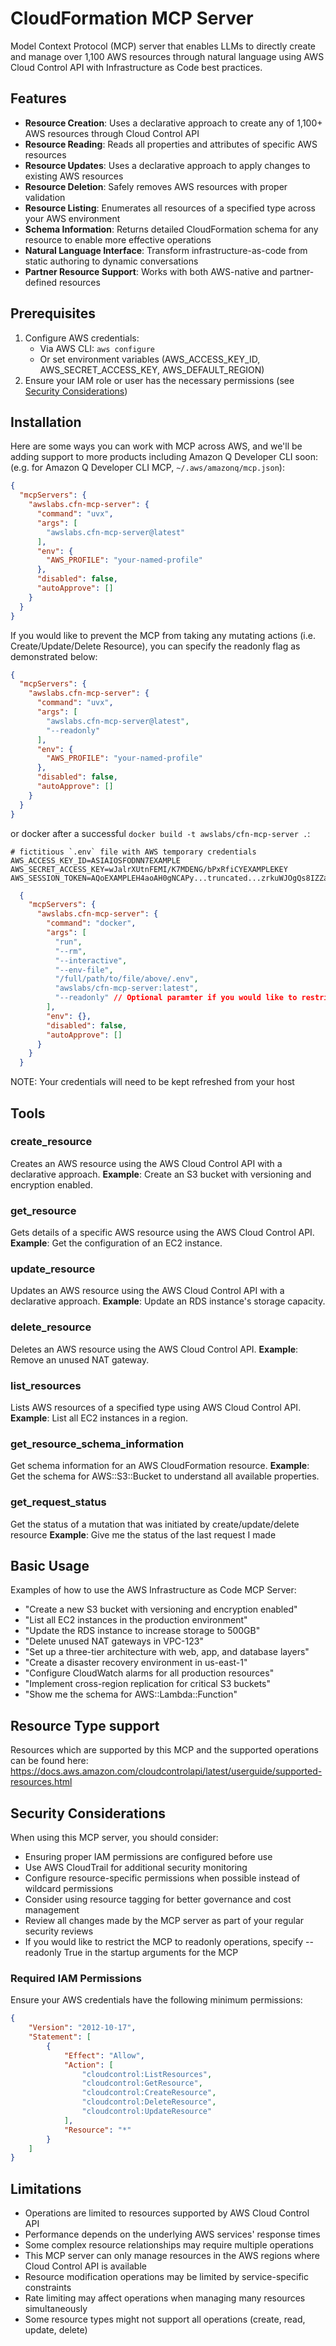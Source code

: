 # CloudFormation MCP Server

Model Context Protocol (MCP) server that enables LLMs to directly create and manage over 1,100 AWS resources through natural language using AWS Cloud Control API with Infrastructure as Code best practices.

## Features

- **Resource Creation**: Uses a declarative approach to create any of 1,100+ AWS resources through Cloud Control API
- **Resource Reading**: Reads all properties and attributes of specific AWS resources
- **Resource Updates**: Uses a declarative approach to apply changes to existing AWS resources
- **Resource Deletion**: Safely removes AWS resources with proper validation
- **Resource Listing**: Enumerates all resources of a specified type across your AWS environment
- **Schema Information**: Returns detailed CloudFormation schema for any resource to enable more effective operations
- **Natural Language Interface**: Transform infrastructure-as-code from static authoring to dynamic conversations
- **Partner Resource Support**: Works with both AWS-native and partner-defined resources

## Prerequisites

1. Configure AWS credentials:
   - Via AWS CLI: `aws configure`
   - Or set environment variables (AWS_ACCESS_KEY_ID, AWS_SECRET_ACCESS_KEY, AWS_DEFAULT_REGION)
2. Ensure your IAM role or user has the necessary permissions (see [Security Considerations](#security-considerations))

## Installation

Here are some ways you can work with MCP across AWS, and we'll be adding support to more products including Amazon Q Developer CLI soon: (e.g. for Amazon Q Developer CLI MCP, `~/.aws/amazonq/mcp.json`):

```json
{
  "mcpServers": {
    "awslabs.cfn-mcp-server": {
      "command": "uvx",
      "args": [
        "awslabs.cfn-mcp-server@latest"
      ],
      "env": {
        "AWS_PROFILE": "your-named-profile"
      },
      "disabled": false,
      "autoApprove": []
    }
  }
}
```

If you would like to prevent the MCP from taking any mutating actions (i.e. Create/Update/Delete Resource), you can specify the readonly flag as demonstrated below:

```json
{
  "mcpServers": {
    "awslabs.cfn-mcp-server": {
      "command": "uvx",
      "args": [
        "awslabs.cfn-mcp-server@latest",
        "--readonly"
      ],
      "env": {
        "AWS_PROFILE": "your-named-profile"
      },
      "disabled": false,
      "autoApprove": []
    }
  }
}
```

or docker after a successful `docker build -t awslabs/cfn-mcp-server .`:

```file
# fictitious `.env` file with AWS temporary credentials
AWS_ACCESS_KEY_ID=ASIAIOSFODNN7EXAMPLE
AWS_SECRET_ACCESS_KEY=wJalrXUtnFEMI/K7MDENG/bPxRfiCYEXAMPLEKEY
AWS_SESSION_TOKEN=AQoEXAMPLEH4aoAH0gNCAPy...truncated...zrkuWJOgQs8IZZaIv2BXIa2R4Olgk
```

```json
  {
    "mcpServers": {
      "awslabs.cfn-mcp-server": {
        "command": "docker",
        "args": [
          "run",
          "--rm",
          "--interactive",
          "--env-file",
          "/full/path/to/file/above/.env",
          "awslabs/cfn-mcp-server:latest",
          "--readonly" // Optional paramter if you would like to restrict the MCP to only read actions
        ],
        "env": {},
        "disabled": false,
        "autoApprove": []
      }
    }
  }
```

NOTE: Your credentials will need to be kept refreshed from your host

## Tools

### create_resource
Creates an AWS resource using the AWS Cloud Control API with a declarative approach.
**Example**: Create an S3 bucket with versioning and encryption enabled.

### get_resource
Gets details of a specific AWS resource using the AWS Cloud Control API.
**Example**: Get the configuration of an EC2 instance.

### update_resource
Updates an AWS resource using the AWS Cloud Control API with a declarative approach.
**Example**: Update an RDS instance's storage capacity.

### delete_resource
Deletes an AWS resource using the AWS Cloud Control API.
**Example**: Remove an unused NAT gateway.

### list_resources
Lists AWS resources of a specified type using AWS Cloud Control API.
**Example**: List all EC2 instances in a region.

### get_resource_schema_information
Get schema information for an AWS CloudFormation resource.
**Example**: Get the schema for AWS::S3::Bucket to understand all available properties.

### get_request_status
Get the status of a mutation that was initiated by create/update/delete resource
**Example**: Give me the status of the last request I made

## Basic Usage

Examples of how to use the AWS Infrastructure as Code MCP Server:

- "Create a new S3 bucket with versioning and encryption enabled"
- "List all EC2 instances in the production environment"
- "Update the RDS instance to increase storage to 500GB"
- "Delete unused NAT gateways in VPC-123"
- "Set up a three-tier architecture with web, app, and database layers"
- "Create a disaster recovery environment in us-east-1"
- "Configure CloudWatch alarms for all production resources"
- "Implement cross-region replication for critical S3 buckets"
- "Show me the schema for AWS::Lambda::Function"

## Resource Type support
Resources which are supported by this MCP and the supported operations can be found here: https://docs.aws.amazon.com/cloudcontrolapi/latest/userguide/supported-resources.html

## Security Considerations

When using this MCP server, you should consider:

- Ensuring proper IAM permissions are configured before use
- Use AWS CloudTrail for additional security monitoring
- Configure resource-specific permissions when possible instead of wildcard permissions
- Consider using resource tagging for better governance and cost management
- Review all changes made by the MCP server as part of your regular security reviews
- If you would like to restrict the MCP to readonly operations, specify --readonly True in the startup arguments for the MCP

### Required IAM Permissions

Ensure your AWS credentials have the following minimum permissions:

```json
{
    "Version": "2012-10-17",
    "Statement": [
        {
            "Effect": "Allow",
            "Action": [
                "cloudcontrol:ListResources",
                "cloudcontrol:GetResource",
                "cloudcontrol:CreateResource",
                "cloudcontrol:DeleteResource",
                "cloudcontrol:UpdateResource"
            ],
            "Resource": "*"
        }
    ]
}
```

## Limitations

- Operations are limited to resources supported by AWS Cloud Control API
- Performance depends on the underlying AWS services' response times
- Some complex resource relationships may require multiple operations
- This MCP server can only manage resources in the AWS regions where Cloud Control API is available
- Resource modification operations may be limited by service-specific constraints
- Rate limiting may affect operations when managing many resources simultaneously
- Some resource types might not support all operations (create, read, update, delete)
